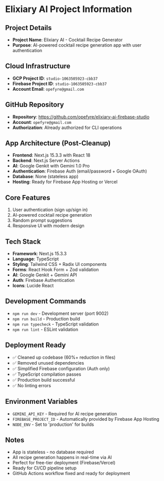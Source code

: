 # Elixiary AI Project Information

## Project Details
- **Project Name**: Elixiary AI - Cocktail Recipe Generator
- **Purpose**: AI-powered cocktail recipe generation app with user authentication

## Cloud Infrastructure
- **GCP Project ID**: `studio-1063505923-cbb37`
- **Firebase Project ID**: `studio-1063505923-cbb37`
- **Account Email**: `opefyre@gmail.com`

## GitHub Repository
- **Repository**: https://github.com/opefyre/elixiary-ai-firebase-studio
- **Account**: `opefyre@gmail.com`
- **Authorization**: Already authorized for CLI operations

## App Architecture (Post-Cleanup)
- **Frontend**: Next.js 15.3.3 with React 18
- **Backend**: Next.js Server Actions
- **AI**: Google Genkit with Gemini 1.0 Pro
- **Authentication**: Firebase Auth (email/password + Google OAuth)
- **Database**: None (stateless app)
- **Hosting**: Ready for Firebase App Hosting or Vercel

## Core Features
1. User authentication (sign up/sign in)
2. AI-powered cocktail recipe generation
3. Random prompt suggestions
4. Responsive UI with modern design

## Tech Stack
- **Framework**: Next.js 15.3.3
- **Language**: TypeScript
- **Styling**: Tailwind CSS + Radix UI components
- **Forms**: React Hook Form + Zod validation
- **AI**: Google Genkit + Gemini API
- **Auth**: Firebase Authentication
- **Icons**: Lucide React

## Development Commands
- `npm run dev` - Development server (port 9002)
- `npm run build` - Production build
- `npm run typecheck` - TypeScript validation
- `npm run lint` - ESLint validation

## Deployment Ready
- ✅ Cleaned up codebase (60%+ reduction in files)
- ✅ Removed unused dependencies
- ✅ Simplified Firebase configuration (Auth only)
- ✅ TypeScript compilation passes
- ✅ Production build successful
- ✅ No linting errors

## Environment Variables
- `GEMINI_API_KEY` - Required for AI recipe generation
- `FIREBASE_PROJECT_ID` - Automatically provided by Firebase App Hosting
- `NODE_ENV` - Set to 'production' for builds

## Notes
- App is stateless - no database required
- All recipe generation happens in real-time via AI
- Perfect for free-tier deployment (Firebase/Vercel)
- Ready for CI/CD pipeline setup
- GitHub Actions workflow fixed and ready for deployment

